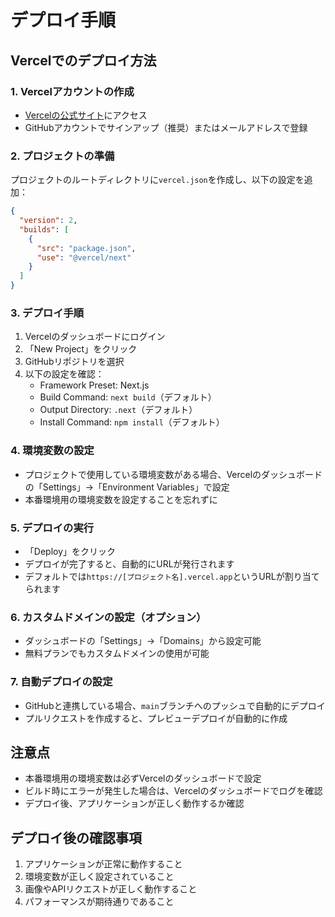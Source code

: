 # デプロイ手順

## Vercelでのデプロイ方法

### 1. Vercelアカウントの作成
- [Vercelの公式サイト](https://vercel.com)にアクセス
- GitHubアカウントでサインアップ（推奨）またはメールアドレスで登録

### 2. プロジェクトの準備
プロジェクトのルートディレクトリに`vercel.json`を作成し、以下の設定を追加：

```json
{
  "version": 2,
  "builds": [
    {
      "src": "package.json",
      "use": "@vercel/next"
    }
  ]
}
```

### 3. デプロイ手順
1. Vercelのダッシュボードにログイン
2. 「New Project」をクリック
3. GitHubリポジトリを選択
4. 以下の設定を確認：
   - Framework Preset: Next.js
   - Build Command: `next build`（デフォルト）
   - Output Directory: `.next`（デフォルト）
   - Install Command: `npm install`（デフォルト）

### 4. 環境変数の設定
- プロジェクトで使用している環境変数がある場合、Vercelのダッシュボードの「Settings」→「Environment Variables」で設定
- 本番環境用の環境変数を設定することを忘れずに

### 5. デプロイの実行
- 「Deploy」をクリック
- デプロイが完了すると、自動的にURLが発行されます
- デフォルトでは`https://[プロジェクト名].vercel.app`というURLが割り当てられます

### 6. カスタムドメインの設定（オプション）
- ダッシュボードの「Settings」→「Domains」から設定可能
- 無料プランでもカスタムドメインの使用が可能

### 7. 自動デプロイの設定
- GitHubと連携している場合、`main`ブランチへのプッシュで自動的にデプロイ
- プルリクエストを作成すると、プレビューデプロイが自動的に作成

## 注意点
- 本番環境用の環境変数は必ずVercelのダッシュボードで設定
- ビルド時にエラーが発生した場合は、Vercelのダッシュボードでログを確認
- デプロイ後、アプリケーションが正しく動作するか確認

## デプロイ後の確認事項
1. アプリケーションが正常に動作すること
2. 環境変数が正しく設定されていること
3. 画像やAPIリクエストが正しく動作すること
4. パフォーマンスが期待通りであること 